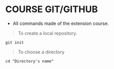 # COURSE GIT/GITHUB

* All commands made of the extension course.

> To create a local repository. 

`git init`

> To choose a directory

`cd "Directory's name"`





